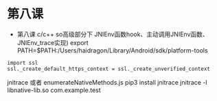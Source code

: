 #  第八课
* 第八课 c/c++ so高级部分下 JNIEnv函数hook、主动调用JNIEnv函数、JNIEnv_trace实现)
   export PATH=$PATH:/Users/haidragon/Library/Android/sdk/platform-tools 
```
import ssl
ssl._create_default_https_context = ssl._create_unverified_context
```
jnitrace 或者 enumerateNativeMethods.js
pip3 install  jnitrace
jnitrace -l libnative-lib.so  com.example.test

